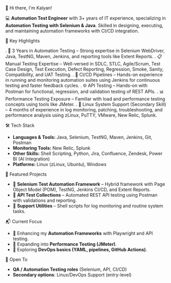 👋 Hi there, I'm Kalyan!  

💻 **Automation Test Engineer** with 3+ years of IT experience, specializing in **Automation Testing with Selenium & Java**. Skilled in designing, executing, and maintaining automation frameworks with CI/CD integration.  

🔑 Key Highlights

. 🧪 3 Years in Automation Testing – Strong expertise in Selenium WebDriver, Java, TestNG, Maven, Jenkins, and reporting tools like Extent Reports.
. 📋 Manual Testing Expertise – Well-versed in SDLC, STLC, Agile/Scrum, Test Case Design, Test Execution, Defect Reporting, Regression, Smoke, Sanity, Compatibility, and UAT Testing.
. 🔄 CI/CD Pipelines – Hands-on experience in running and monitoring automation suites using Jenkins for continuous testing and faster feedback cycles.
. 🌐 API Testing – Hands-on with Postman for functional, regression, and validation testing of REST APIs.
. 📊 Performance Testing Exposure – Familiar with load and performance testing concepts using tools like JMeter.
. 🐧 Linux System Support (Secondary Skill) – 4 months of experience in log monitoring, patching, troubleshooting, and performance analysis using zLinux, PuTTY, VMware, New  Relic, Splunk.

🛠️ Tech Stack
- **Languages & Tools:** Java, Selenium, TestNG, Maven, Jenkins, Git, Postman  
- **Monitoring Tools:** New Relic, Splunk  
- **Other Skills:** Shell Scripting, Python, Jira, Confluence, Zendesk, Power BI (AI Integration)  
- **Platforms:** Linux (zLinux, Ubuntu), Windows  

📂 Featured Projects
- 🔹 **Selenium Test Automation Framework** – Hybrid framework with Page Object Model (POM), TestNG, Jenkins CI/CD, and Extent Reports.  
- 🔹 **API Test Collections** – Automated REST API testing using Postman with validations and reporting.  
- 🔹 **Support Utilities** – Shell scripts for log monitoring and routine system tasks.  

📬 Current Focus
- 📌 Enhancing my **Automation Frameworks** with Playwright and API testing.  
- 📌 Expanding into **Performance Testing (JMeter)**.  
- 📌 Exploring **DevOps basics (YAML, pipelines, GitHub Actions)**.  

🤝 Open To
- **QA / Automation Testing roles** (Selenium, API, CI/CD)  
- **Secondary options**: Linux/DevOps Support (entry-level)  

